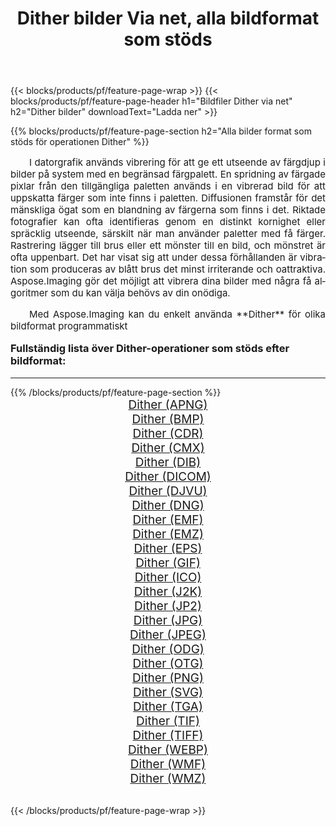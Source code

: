 ﻿---
title: Dither bilder Via net, alla bildformat som stöds 
weight: 3920
url: /sv/net/dither/ 
lang: sv
langdirlevel: 2
locales: zh-hans,ja,it,ru,de,es,fr,nl,id,lt,pl,pt,vi,tr,ko,zh-hant,ar,hi,th,sv,cs,uk,he
description: Med Aspose.Imaging kan du enkelt Dither bilder via net
---

{{< blocks/products/pf/feature-page-wrap >}}
{{< blocks/products/pf/feature-page-header h1="Bildfiler Dither via net" h2="Dither bilder" downloadText="Ladda ner" >}}


{{% blocks/products/pf/feature-page-section  h2="Alla bilder format som stöds för operationen Dither" %}}
<p align="justify" style="text-indent:2em;font-size:15px;">
I datorgrafik används vibrering för att ge ett utseende av färgdjup i bilder på system med en begränsad färgpalett. En spridning av färgade pixlar från den tillgängliga paletten används i en vibrerad bild för att uppskatta färger som inte finns i paletten. Diffusionen framstår för det mänskliga ögat som en blandning av färgerna som finns i det. Riktade fotografier kan ofta identifieras genom en distinkt kornighet eller spräcklig utseende, särskilt när man använder paletter med få färger. Rastrering lägger till brus eller ett mönster till en bild, och mönstret är ofta uppenbart. Det har visat sig att under dessa förhållanden är vibration som produceras av blått brus det minst irriterande och oattraktiva. Aspose.Imaging gör det möjligt att vibrera dina bilder med några få algoritmer som du kan välja behövs av din onödiga.
</p>
<p align="justify" style="text-indent:2em;font-size:15px;">
Med Aspose.Imaging kan du enkelt använda **Dither** för olika bildformat programmatiskt
</p>
<h3 style="margin-top:16px;">
Fullständig lista över Dither-operationer som stöds efter bildformat:
</h3>
<hr/>
{{% /blocks/products/pf/feature-page-section %}}
<div class="container-fluid productfamilypage bg-gray">
    <div class="convertypes bg-gray agp-content section">
        <div class="container">
		<div class="row other-converters" style="gap: 10px;font-size: 19px;text-align:center;">
		    <div class='col-md-3 other-converter remove-lp remove-rp'><a href="/imaging/sv/net/dither/apng/" style="padding:15px;">Dither (APNG)</a></div><div class='col-md-3 other-converter remove-lp remove-rp'><a href="/imaging/sv/net/dither/bmp/" style="padding:15px;">Dither (BMP)</a></div><div class='col-md-3 other-converter remove-lp remove-rp'><a href="/imaging/sv/net/dither/cdr/" style="padding:15px;">Dither (CDR)</a></div><div class='col-md-3 other-converter remove-lp remove-rp'><a href="/imaging/sv/net/dither/cmx/" style="padding:15px;">Dither (CMX)</a></div><div class='col-md-3 other-converter remove-lp remove-rp'><a href="/imaging/sv/net/dither/dib/" style="padding:15px;">Dither (DIB)</a></div><div class='col-md-3 other-converter remove-lp remove-rp'><a href="/imaging/sv/net/dither/dicom/" style="padding:15px;">Dither (DICOM)</a></div><div class='col-md-3 other-converter remove-lp remove-rp'><a href="/imaging/sv/net/dither/djvu/" style="padding:15px;">Dither (DJVU)</a></div><div class='col-md-3 other-converter remove-lp remove-rp'><a href="/imaging/sv/net/dither/dng/" style="padding:15px;">Dither (DNG)</a></div><div class='col-md-3 other-converter remove-lp remove-rp'><a href="/imaging/sv/net/dither/emf/" style="padding:15px;">Dither (EMF)</a></div><div class='col-md-3 other-converter remove-lp remove-rp'><a href="/imaging/sv/net/dither/emz/" style="padding:15px;">Dither (EMZ)</a></div><div class='col-md-3 other-converter remove-lp remove-rp'><a href="/imaging/sv/net/dither/eps/" style="padding:15px;">Dither (EPS)</a></div><div class='col-md-3 other-converter remove-lp remove-rp'><a href="/imaging/sv/net/dither/gif/" style="padding:15px;">Dither (GIF)</a></div><div class='col-md-3 other-converter remove-lp remove-rp'><a href="/imaging/sv/net/dither/ico/" style="padding:15px;">Dither (ICO)</a></div><div class='col-md-3 other-converter remove-lp remove-rp'><a href="/imaging/sv/net/dither/j2k/" style="padding:15px;">Dither (J2K)</a></div><div class='col-md-3 other-converter remove-lp remove-rp'><a href="/imaging/sv/net/dither/jp2/" style="padding:15px;">Dither (JP2)</a></div><div class='col-md-3 other-converter remove-lp remove-rp'><a href="/imaging/sv/net/dither/jpg/" style="padding:15px;">Dither (JPG)</a></div><div class='col-md-3 other-converter remove-lp remove-rp'><a href="/imaging/sv/net/dither/jpeg/" style="padding:15px;">Dither (JPEG)</a></div><div class='col-md-3 other-converter remove-lp remove-rp'><a href="/imaging/sv/net/dither/odg/" style="padding:15px;">Dither (ODG)</a></div><div class='col-md-3 other-converter remove-lp remove-rp'><a href="/imaging/sv/net/dither/otg/" style="padding:15px;">Dither (OTG)</a></div><div class='col-md-3 other-converter remove-lp remove-rp'><a href="/imaging/sv/net/dither/png/" style="padding:15px;">Dither (PNG)</a></div><div class='col-md-3 other-converter remove-lp remove-rp'><a href="/imaging/sv/net/dither/svg/" style="padding:15px;">Dither (SVG)</a></div><div class='col-md-3 other-converter remove-lp remove-rp'><a href="/imaging/sv/net/dither/tga/" style="padding:15px;">Dither (TGA)</a></div><div class='col-md-3 other-converter remove-lp remove-rp'><a href="/imaging/sv/net/dither/tif/" style="padding:15px;">Dither (TIF)</a></div><div class='col-md-3 other-converter remove-lp remove-rp'><a href="/imaging/sv/net/dither/tiff/" style="padding:15px;">Dither (TIFF)</a></div><div class='col-md-3 other-converter remove-lp remove-rp'><a href="/imaging/sv/net/dither/webp/" style="padding:15px;">Dither (WEBP)</a></div><div class='col-md-3 other-converter remove-lp remove-rp'><a href="/imaging/sv/net/dither/wmf/" style="padding:15px;">Dither (WMF)</a></div><div class='col-md-3 other-converter remove-lp remove-rp'><a href="/imaging/sv/net/dither/wmz/" style="padding:15px;">Dither (WMZ)</a></div>
                </div>
        </div>
    </div>
</div>
<br/>

{{< /blocks/products/pf/feature-page-wrap >}}
